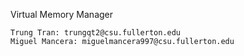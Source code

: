 Virtual Memory Manager 

	Trung Tran: trungqt2@csu.fullerton.edu
	Miguel Mancera: miguelmancera997@csu.fullerton.edu
